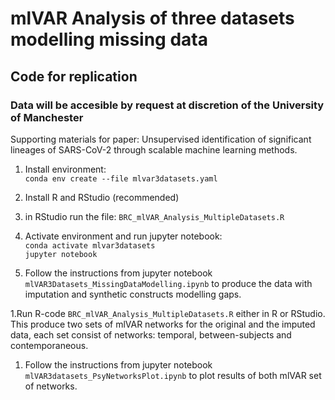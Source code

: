 # mlVAR Analysis of three datasets modelling missing data
## Code for replication
### Data will be accesible by request at discretion of the University of Manchester

Supporting materials for paper: Unsupervised identification of significant lineages of SARS-CoV-2 through scalable machine learning methods.

1. Install environment:\
`conda env create --file mlvar3datasets.yaml`

1. Install R and RStudio (recommended)

1. in RStudio run the file:
`BRC_mlVAR_Analysis_MultipleDatasets.R`

1. Activate environment and run jupyter notebook:\
`conda activate mlvar3datasets`\
`jupyter notebook`

1. Follow the instructions from jupyter notebook `mlVAR3Datasets_MissingDataModelling.ipynb` to produce the data with imputation and synthetic constructs modelling gaps.

1.Run R-code `BRC_mlVAR_Analysis_MultipleDatasets.R` either in R or RStudio. This produce two sets of mlVAR networks for the original and the imputed data, each set consist of networks: temporal, between-subjects and contemporaneous.

1. Follow the instructions from jupyter notebook `mlVAR3datasets_PsyNetworksPlot.ipynb` to plot results of both mlVAR set of networks.



